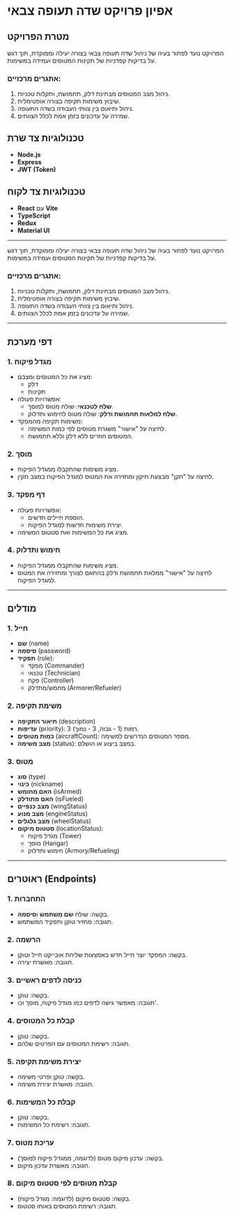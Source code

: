 # אפיון פרויקט שדה תעופה צבאי

## מטרת הפרויקט
הפרויקט נועד לפתור בעיה של ניהול שדה תעופה צבאי בצורה יעילה וממוקדת, תוך דגש על בדיקות קפדניות של תקינות המטוסים ועמידה במשימות.

### אתגרים מרכזיים:
1. ניהול מצב המטוסים מבחינת דלק, תחמושת, ותקלות טכניות.
2. שיבוץ משימות תקיפה בצורה אופטימלית.
3. ניהול ותיאום בין צוותי העבודה בשדה התעופה.
4. שמירה על עדכונים בזמן אמת לכלל הצוותים.


## טכנולוגיות צד שרת
- **Node.js**
- **Express**
- **JWT (Token)**

## טכנולוגיות צד לקוח
- **React** עם **Vite**
- **TypeScript**
- **Redux**
- **Material UI**

---

הפרויקט נועד לפתור בעיה של ניהול שדה תעופה צבאי בצורה יעילה וממוקדת, תוך דגש על בדיקות קפדניות של תקינות המטוסים ועמידה במשימות.

### אתגרים מרכזיים:
1. ניהול מצב המטוסים מבחינת דלק, תחמושת, ותקלות טכניות.
2. שיבוץ משימות תקיפה בצורה אופטימלית.
3. ניהול ותיאום בין צוותי העבודה בשדה התעופה.
4. שמירה על עדכונים בזמן אמת לכלל הצוותים.

---

## דפי מערכת

### 1. מגדל פיקוח
- מציג את כל המטוסים ומצבם:
  - דלק
  - תקינות
- אפשרויות פעולה:
  - **שלח לטכנאי**: שולח מטוס למוסך.
  - **שלח למלאות תחמושת ודלק**: שולח מטוס לחימוש ותדלוק.
- משימות תקיפה מהמפקד:
  - לחיצה על "אישור" משגרת מטוסים לפי כמות המשימה.
  - המטוסים חוזרים ללא דלק וללא תחמושת.

### 2. מוסך
- מציג משימות שהתקבלו ממגדל הפיקוח.
- לחיצה על "תקן" מבצעת תיקון ומחזירה את המטוס למגדל הפיקוח במצב תקין.

### 3. דף מפקד
- אפשרויות פעולה:
  - הוספת חיילים חדשים.
  - יצירת משימות חדשות למגדל הפיקוח.
- מציג את כל המשימות ואת סטטוס המשימה.

### 4. חימוש ותדלוק
- מציג משימות שהתקבלו ממגדל הפיקוח.
- לחיצה על "אישור" ממלאת תחמושת ודלק בהתאם לצורך ומחזירה את המטוס למגדל הפיקוח.

---

## מודלים

### 1. חייל
- **שם** (name)
- **סיסמה** (password)
- **תפקיד** (role):
  - מפקד (Commander)
  - טכנאי (Technician)
  - פקח (Controller)
  - מחמש/מתדלק (Armorer/Refueler)

### 2. משימת תקיפה
- **תיאור התקיפה** (description)
- **עדיפות** (priority): 3 רמות (1 - גבוה, 3 - נמוך).
- **כמות מטוסים** (aircraftCount): מספר המטוסים הנדרשים למשימה.
- **מצב משימה** (status): במצב ביצוע או הושלם.

### 3. מטוס
- **סוג** (type)
- **כינוי** (nickname)
- **האם מחומש** (isArmed)
- **האם מתודלק** (isFueled)
- **מצב כנפיים** (wingStatus)
- **מצב מנוע** (engineStatus)
- **מצב גלגלים** (wheelStatus)
- **סטטוס מיקום** (locationStatus):
  - מגדל פיקוח (Tower)
  - מוסך (Hangar)
  - חימוש ותדלוק (Armory/Refueling)

---

## ראוטרים (Endpoints)

### 1. התחברות
- בקשה: שולח **שם משתמש** ו**סיסמה**.
- תגובה: מחזיר טוקן ותפקיד המשתמש.

### 2. הרשמה
- בקשה: המפקד יוצר חייל חדש באמצעות שליחת אובייקט חייל וטוקן.
- תגובה: מאשרת יצירה.

### 3. כניסה לדפים ראשיים
- בקשה: טוקן.
- תגובה: מאפשר גישה לדפים כמו מגדל פיקוח, מוסך וכו'.

### 4. קבלת כל המטוסים
- בקשה: טוקן.
- תגובה: רשימת המטוסים עם הפרטים שלהם.

### 5. יצירת משימת תקיפה
- בקשה: טוקן ופרטי משימה.
- תגובה: מאשרת יצירת משימה.

### 6. קבלת כל המשימות
- בקשה: טוקן.
- תגובה: רשימת כל המשימות.

### 7. עריכת מטוס
- בקשה: עדכון מיקום מטוס (לדוגמה, ממגדל פיקוח למוסך).
- תגובה: מאשרת עדכון מיקום.

### 8. קבלת מטוסים לפי סטטוס מיקום
- בקשה: סטטוס מיקום (לדוגמה: מגדל פיקוח).
- תגובה: רשימת המטוסים באותו סטטוס.

